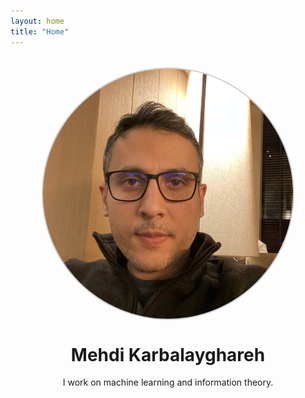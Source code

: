 ```yaml
---
layout: home
title: "Home"
---
```


<img src="/assets/images/IMG_5182.jpeg"
     alt="Profile Photo"
     style="width: 400px; height: 400px; border-radius: 50%; border: 2px solid #ccc; object-fit: cover; display: block; margin: 2rem auto 1rem;">

<h1 style="text-align: center;">Mehdi Karbalayghareh</h1>
<p style="text-align: center;">I work on machine learning and information theory.</p>
